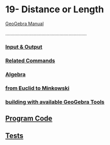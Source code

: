 # 19- Distance or Length
[GeoGebra Manual](https://wiki.geogebra.org/en/Distance_or_Length_Tool)


...............................................................

### [Input & Output](https://github.com/probaxeoxebra/probaMinkoski/blob/master/Temas/Entrada_Saida.md)

### [Related Commands](https://github.com/probaxeoxebra/probaMinkoski/blob/master/Temas/ComandosRelacionados.md)

### [Algebra](https://github.com/probaxeoxebra/probaMinkoski/blob/master/Temas/Alxebra_Ferramentas.md)

### [from Euclid to Minkowski](https://github.com/probaxeoxebra/probaMinkoski/blob/master/Temas/Euclides_Minkowski_Ferramentas.md)

### [building with available GeoGebra Tools](https://github.com/probaxeoxebra/probaMinkoski/blob/master/Temas/ConstrucionKitBasicoGeoGebra_cadaFerramenta.md)

## [Program Code](https://github.com/probaxeoxebra/probaMinkoski/blob/master/Temas/ProgramacionFerramentas.md)

## [Tests](https://github.com/probaxeoxebra/probaMinkoski/blob/master/Temas/Tests_Ferramentas.md)
